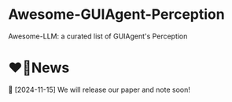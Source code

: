 # Awesome-GUIAgent-Perception
Awesome-LLM: a curated list of GUIAgent's Perception


# ❤‍🔥News
🤏 [2024-11-15] We will release our paper and note soon!
